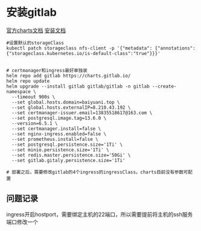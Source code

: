 # 安装gitlab



[官方charts文档](https://docs.gitlab.com/charts/charts/)
[安装文档](https://docs.gitlab.com/charts/installation/deployment.html)

```shell
#设置默认的storageClass
kubectl patch storageclass nfs-client -p '{"metadata": {"annotations":{"storageclass.kubernetes.io/is-default-class":"true"}}}'


# certmanager和ingress最好单独装
helm repo add gitlab https://charts.gitlab.io/
helm repo update
helm upgrade --install gitlab gitlab/gitlab -n gitlab --create-namespace \
  --timeout 900s \
  --set global.hosts.domain=baiyuani.top \
  --set global.hosts.externalIP=8.210.43.192 \
  --set certmanager-issuer.email=13835518617@163.com \
  --set postgresql.image.tag=13.6.0 \
  --version=6.5.1 \
  --set certmanager.install=false \
  --set nginx-ingress.enabled=false \
  --set prometheus.install=false \
  --set postgresql.persistence.size='1Ti' \
  --set minio.persistence.size='1Ti' \
  --set redis.master.persistence.size='50Gi' \
  --set gitlab.gitaly.persistence.size='1Ti' 

# 部署之后，需要修改gitlab的4个ingress的ingressClass。charts目前没有参数可配置
```

## 问题记录
ingress开启hostport，需要绑定主机的22端口，所以需要提前将主机的ssh服务端口修改一个


